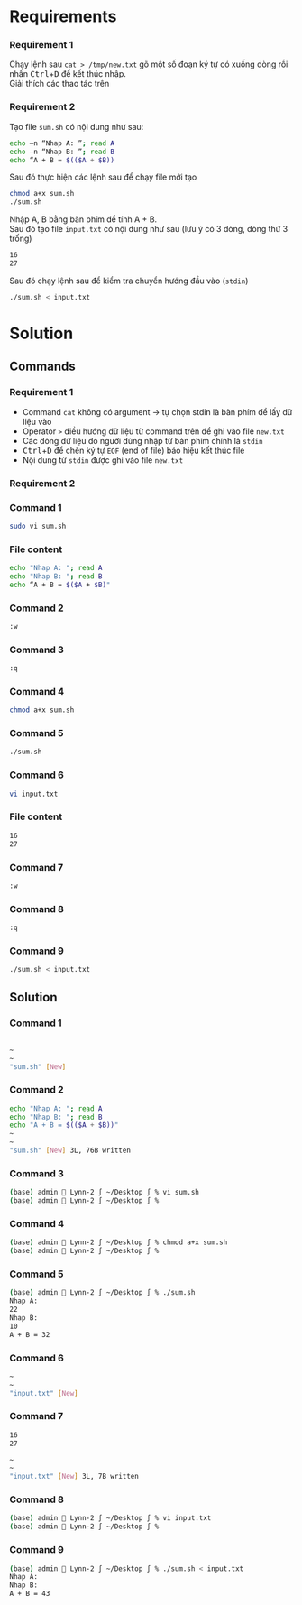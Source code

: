 <h1>Requirements</h1>

<h3>Requirement 1</h3>

Chạy lệnh sau  `cat > /tmp/new.txt`  gõ một số đoạn ký tự có xuống dòng rồi nhấn <kbd>Ctrl</kbd>+<kbd>D</kbd> để kết thúc nhập. </br> 
Giải thích các thao tác trên

<h3>Requirement 2</h3>

Tạo file `sum.sh` có nội dung như sau:

```sh
echo –n “Nhap A: ”; read A
echo –n “Nhap B: ”; read B
echo “A + B = $(($A + $B))
```

Sau đó thực hiện các lệnh sau để chạy file mới tạo

```sh
chmod a+x sum.sh
./sum.sh
```

Nhập A, B bằng bàn phím để tính A + B. </br>
Sau đó tạo file `input.txt` có nội dung như sau (lưu ý có 3 dòng, dòng thứ 3 trống)

```sh
16
27

```

Sau đó chạy lệnh sau để kiểm tra chuyển hướng đầu vào (`stdin`)

```sh
./sum.sh < input.txt
```

<h1>Solution</h1>

<h2>Commands</h2>

<h3>Requirement 1</h3>

- Command `cat` không có argument -> tự chọn stdin là bàn phím để lấy dữ liệu vào
- Operator `>` điều hướng dữ liệu từ command trên để ghi vào file `new.txt`
- Các dòng dữ liệu do người dùng nhập từ bàn phím chính là `stdin`
- <kbd>Ctrl</kbd>+<kbd>D</kbd> để chèn ký tự `EOF` (end of file) báo hiệu kết thúc file
- Nội dung từ `stdin` được ghi vào file `new.txt`

<h3>Requirement 2</h3>

<h3>Command 1</h3>

```sh
sudo vi sum.sh
```

<h3>File content</h3>

```sh
echo "Nhap A: "; read A
echo "Nhap B: "; read B
echo “A + B = $($A + $B)"
```

<h3>Command 2</h3>

```sh
:w
```

<h3>Command 3</h3>

```sh
:q
```

<h3>Command 4</h3>

```sh
chmod a+x sum.sh
```

<h3>Command 5</h3>

```sh
./sum.sh
```

<h3>Command 6</h3>

```sh
vi input.txt
```

<h3>File content</h3>

```sh
16
27

```

<h3>Command 7</h3>

```sh
:w
```

<h3>Command 8</h3>

```sh
:q
```

<h3>Command 9</h3>

```sh
./sum.sh < input.txt
```

<h2>Solution</h2>

<h3>Command 1</h3>

```sh

~                                                                               
~                                                                               
"sum.sh" [New]
```

<h3>Command 2</h3>

```sh
echo "Nhap A: "; read A
echo "Nhap B: "; read B
echo "A + B = $(($A + $B))"
~                                                                               
~                                                                               
"sum.sh" [New] 3L, 76B written
```

<h3>Command 3</h3>

```sh
(base) admin  Lynn-2 ∫ ~/Desktop ∫ % vi sum.sh
(base) admin  Lynn-2 ∫ ~/Desktop ∫ % 
```

<h3>Command 4</h3>

```sh
(base) admin  Lynn-2 ∫ ~/Desktop ∫ % chmod a+x sum.sh
(base) admin  Lynn-2 ∫ ~/Desktop ∫ % 
```

<h3>Command 5</h3>

```sh
(base) admin  Lynn-2 ∫ ~/Desktop ∫ % ./sum.sh
Nhap A: 
22
Nhap B: 
10
A + B = 32
```

<h3>Command 6</h3>

```sh
~                                                                               
~                                                                               
"input.txt" [New]
```

<h3>Command 7</h3>

```sh
16
27

~                                                                               
~                                                                               
"input.txt" [New] 3L, 7B written
```

<h3>Command 8</h3>

```sh
(base) admin  Lynn-2 ∫ ~/Desktop ∫ % vi input.txt
(base) admin  Lynn-2 ∫ ~/Desktop ∫ % 
```

<h3>Command 9</h3>

```sh
(base) admin  Lynn-2 ∫ ~/Desktop ∫ % ./sum.sh < input.txt
Nhap A: 
Nhap B: 
A + B = 43
```